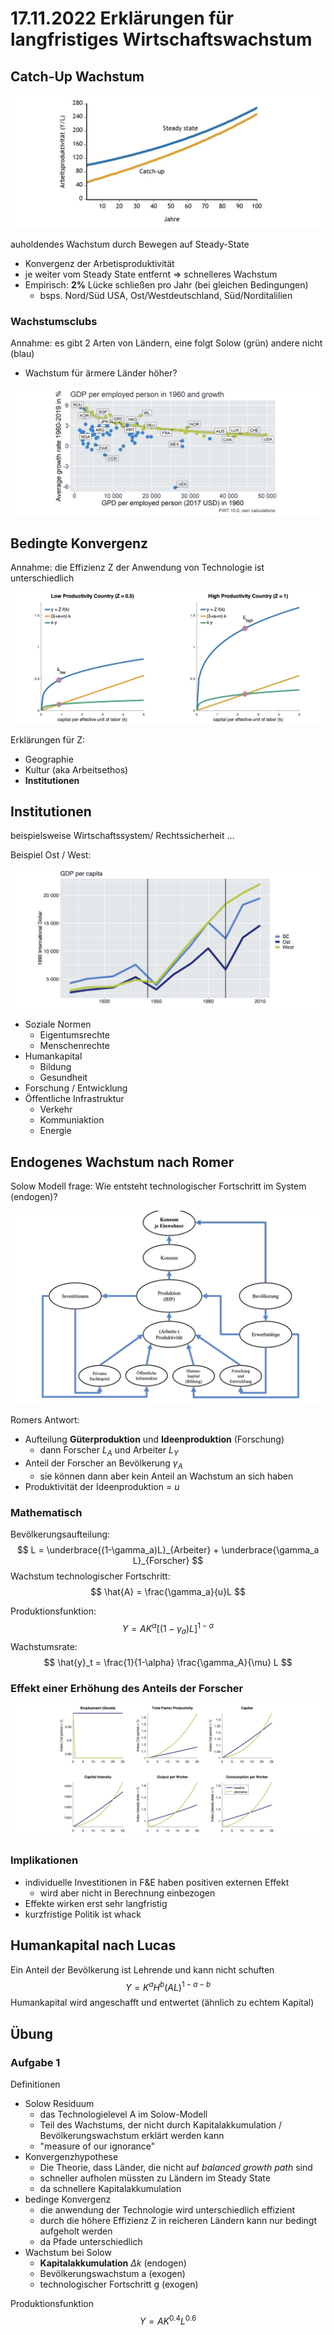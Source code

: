 # 17.11.2022 Erklärungen für langfristiges Wirtschaftswachstum



## Catch-Up Wachstum

![img](../images/2022-11-17_14-25-54.jpg)

auholdendes Wachstum durch Bewegen auf Steady-State

- Konvergenz der Arbetisproduktivität
- je weiter vom Steady State entfernt => schnelleres Wachstum
- Empirisch: **2%** Lücke schließen pro Jahr (bei gleichen Bedingungen)
    - bsps. Nord/Süd USA, Ost/Westdeutschland, Süd/Norditalilien

### Wachstumsclubs

Annahme: es gibt 2 Arten von Ländern, eine folgt Solow (grün) andere nicht (blau)

- Wachstum für ärmere Länder höher?

![img](../images/2022-11-17_14-35-08.jpg)

## Bedingte Konvergenz

Annahme: die Effizienz Z  der Anwendung von Technologie ist unterschiedlich

![img](../images/2022-11-17_14-38-04.jpg)

Erklärungen für Z:

- Geographie
- Kultur (aka Arbeitsethos)
- **Institutionen**

## Institutionen

beispielsweise Wirtschaftssystem/ Rechtssicherheit ...

Beispiel Ost / West:

![img](../images/2022-11-17_14-45-03.jpg)

- Soziale Normen
    - Eigentumsrechte
    - Menschenrechte
- Humankapital
    - Bildung
    - Gesundheit
- Forschung / Entwicklung
- Öffentliche Infrastruktur
    - Verkehr
    - Kommuniaktion
    - Energie

## Endogenes Wachstum nach Romer

Solow Modell frage: Wie entsteht technologischer Fortschritt im System (endogen)?

![img](../images/2022-11-17_15-11-17.jpg)

Romers Antwort:

- Aufteilung **Güterproduktion** und **Ideenproduktion** (Forschung)
    - dann Forscher $L_A$ und Arbeiter $L_Y$
- Anteil der Forscher an Bevölkerung $\gamma_A$ 
    - sie können dann aber kein Anteil an Wachstum an sich haben
- Produktivität der Ideenproduktion = *u*

### Mathematisch

Bevölkerungsaufteilung:
$$
L = \underbrace{(1-\gamma_a)L}_{Arbeiter} + \underbrace{\gamma_a L}_{Forscher}  
$$
Wachstum technologischer Fortschritt:
$$
\hat{A} = \frac{\gamma_a}{u}L
$$


Produktionsfunktion:
$$
Y = A K^\alpha \big[(1-\gamma_a) L\big]^{1-\alpha}
$$
Wachstumsrate:
$$
\hat{y}_t = \frac{1}{1-\alpha} \frac{\gamma_A}{\mu} L
$$


### Effekt einer Erhöhung des Anteils der Forscher



![img](../images/2022-11-17_15-19-11.jpg)

### Implikationen

- individuelle Investitionen in F&E haben positiven externen Effekt
    - wird aber nicht in Berechnung einbezogen
- Effekte wirken erst sehr langfristig 
- kurzfristige Politik ist whack



## Humankapital nach Lucas

Ein Anteil der Bevölkerung ist Lehrende und kann nicht schuften
$$
Y = K^a H^b (AL)^{1-a-b}
$$
Humankapital wird angeschafft und entwertet (ähnlich zu echtem Kapital)

## Übung

### Aufgabe 1

Definitionen

- Solow Residuum
    - das Technologielevel A im Solow-Modell
    - Teil des Wachstums, der nicht durch Kapitalakkumulation / Bevölkerungswachstum erklärt werden kann
    - "measure of our ignorance"
- Konvergenzhypothese
    - Die Theorie, dass Länder, die nicht auf *balanced growth path* sind
    - schneller aufholen müssten zu Ländern im Steady State
    - da schnellere Kapitalakkumulation
- bedinge Konvergenz
    - die anwendung der Technologie wird unterschiedlich effizient
    - durch die höhere Effizienz Z in reicheren Ländern kann nur bedingt aufgeholt werden
    - da Pfade unterschiedlich
- Wachstum bei Solow
    - **Kapitalakkumulation** $\Delta k$ (endogen)
    - Bevölkerungswachstum a (exogen)
    - technologischer Fortschritt g (exogen)



Produktionsfunktion
$$
Y = AK^{0.4} L^{0.6}
$$
